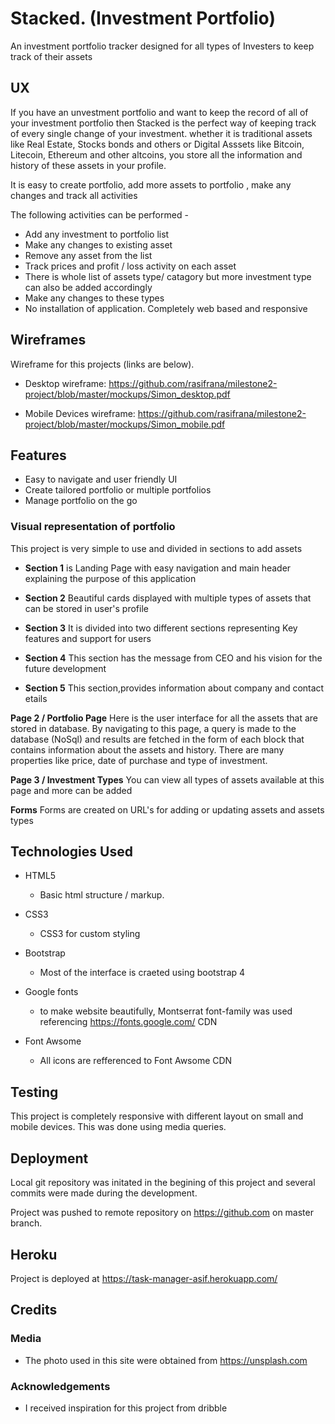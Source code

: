 # Stacked. (Investment Portfolio)

An investment portfolio tracker designed for all types of Investers to keep track of their assets

## UX

If you have an unvestment portfolio and want to keep the record of all of your investment portfolio then Stacked is the perfect way of keeping track of every single change of
your investment. whether it is traditional assets like Real Estate, Stocks bonds and others or Digital Asssets like Bitcoin, Litecoin, Ethereum and other altcoins, you store all the information and history of these assets in your profile.

It is easy to create portfolio, add more assets to portfolio , make any changes and track all activities

The following activities can be performed -

- Add any investment to portfolio list
- Make any changes to existing asset
- Remove any asset from the list
- Track prices and profit / loss activity on each asset
- There is whole list of assets type/ catagory but more investment type can also be added accordingly
- Make any changes to these types
- No installation of application. Completely web based and responsive

## Wireframes

Wireframe for this projects (links are below).

- Desktop wireframe: https://github.com/rasifrana/milestone2-project/blob/master/mockups/Simon_desktop.pdf

- Mobile Devices wireframe: https://github.com/rasifrana/milestone2-project/blob/master/mockups/Simon_mobile.pdf

## Features

- Easy to navigate and user friendly UI 
- Create tailored portfolio or multiple portfolios
- Manage portfolio on the go


### Visual representation of portfolio

This project is very simple to use and divided in sections to add assets

- **Section 1** is Landing Page with easy navigation and main header explaining the purpose of this application

- **Section 2** Beautiful cards displayed with multiple types of assets that can be stored in user's profile

- **Section 3** It is divided into two different sections representing Key features and support for users

- **Section 4** This section has the message from CEO and his vision for the future development 

- **Section 5** This section,provides information about company and contact etails


**Page 2 / Portfolio Page**  Here is the user interface for all the assets that are stored in database. By navigating to this page, a query is made to the database (NoSql)
and results are fetched in the form of each block that contains information about the assets and history. There are many properties like price, date of purchase and type of investment.

**Page 3 / Investment Types** You can view all types of assets available at this page and more can be added 

**Forms** Forms are created on URL's for adding or updating assets and assets types

## Technologies Used

- HTML5

  - Basic html structure / markup.

- CSS3

  - CSS3 for custom styling

- Bootstrap

  - Most of the interface is craeted using bootstrap 4

- Google fonts
  - to make website beautifully, Montserrat font-family was used referencing https://fonts.google.com/ CDN

- Font Awsome
  - All icons are refferenced to Font Awsome CDN

## Testing


This project is completely responsive with different layout on small and mobile devices. This was done using media queries.

## Deployment

Local git repository was initated in the begining of this project and several commits were made during the development.

Project was pushed to remote repository on https://github.com on master branch.

## Heroku

Project is deployed at https://task-manager-asif.herokuapp.com/

## Credits

### Media

- The photo used in this site were obtained from https://unsplash.com

### Acknowledgements

- I received inspiration for this project from dribble

